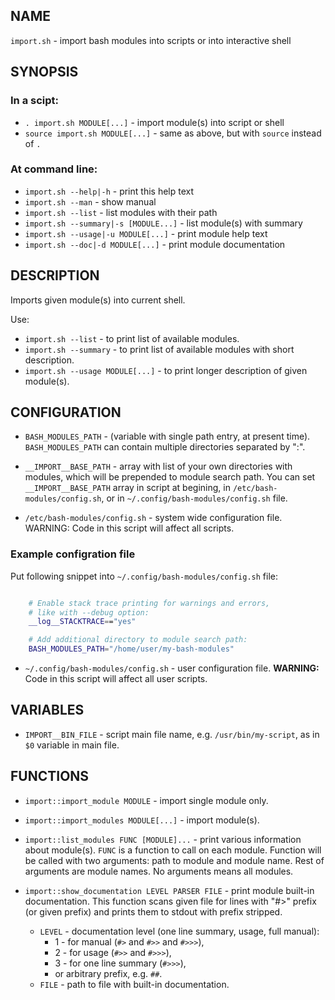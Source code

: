 ## NAME

`import.sh` - import bash modules into scripts or into interactive shell

## SYNOPSIS

### In a scipt:

* `. import.sh MODULE[...]`      - import module(s) into script or shell
* `source import.sh MODULE[...]` - same as above, but with `source` instead of `.`


### At command line:

* `import.sh --help|-h`                - print this help text
* `import.sh --man`                    - show manual
* `import.sh --list`                   - list modules with their path
* `import.sh --summary|-s [MODULE...]` - list module(s) with summary
* `import.sh --usage|-u MODULE[...]`   - print module help text
* `import.sh --doc|-d MODULE[...]`     - print module documentation

## DESCRIPTION

Imports given module(s) into current shell.

Use:

* `import.sh --list` - to print list of available modules.
* `import.sh --summary` - to print list of available modules with short description.
* `import.sh --usage MODULE[...]` - to print longer description of given module(s).

## CONFIGURATION

* `BASH_MODULES_PATH` - (variable with single path entry, at present time).
`BASH_MODULES_PATH` can contain multiple directories separated by ":".

* `__IMPORT__BASE_PATH` - array with list of your own directories with modules,
which will be prepended to module search path. You can set `__IMPORT__BASE_PATH` array in
script at begining, in `/etc/bash-modules/config.sh`, or in `~/.config/bash-modules/config.sh` file.

* `/etc/bash-modules/config.sh` - system wide configuration file.
WARNING: Code in this script will affect all scripts.

### Example configration file

Put following snippet into `~/.config/bash-modules/config.sh` file:

```bash

    # Enable stack trace printing for warnings and errors,
    # like with --debug option:
    __log__STACKTRACE=="yes"

    # Add additional directory to module search path:
    BASH_MODULES_PATH="/home/user/my-bash-modules"

```

* `~/.config/bash-modules/config.sh` - user configuration file.
**WARNING:** Code in this script will affect all user scripts.

## VARIABLES

* `IMPORT__BIN_FILE` -  script main file name, e.g. `/usr/bin/my-script`, as in `$0` variable in main file.

## FUNCTIONS

* `import::import_module MODULE` - import single module only.

* `import::import_modules MODULE[...]` - import module(s).

* `import::list_modules FUNC [MODULE]...` - print various information about module(s).
`FUNC` is a function to call on each module. Function will be called with two arguments:
path to module and module name.
Rest of arguments are module names. No arguments means all modules.

* `import::show_documentation LEVEL PARSER FILE` - print module built-in documentation.
This function scans given file for lines with "#>" prefix (or given prefix) and prints them to stdout with prefix stripped.
  * `LEVEL` - documentation level (one line summary, usage, full manual):
     - 1 - for manual (`#>` and `#>>` and `#>>>`),
     - 2 - for usage (`#>>` and `#>>>`),
     - 3 - for one line summary (`#>>>`),
     - or arbitrary prefix, e.g. `##`.
  * `FILE` - path to file with built-in documentation.
